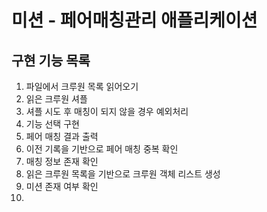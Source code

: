 # 미션 - 페어매칭관리 애플리케이션

## 구현 기능 목록

1. 파일에서 크루원 목록 읽어오기
2. 읽은 크루원 셔플
3. 셔플 시도 후 매칭이 되지 않을 경우 예외처리
4. 기능 선택 구현
5. 페어 매칭 결과 출력
6. 이전 기록을 기반으로 페어 매칭 중복 확인
7. 매칭 정보 존재 확인
8. 읽은 크루원 목록을 기반으로 크루원 객체 리스트 생성
9. 미션 존재 여부 확인
10. 
